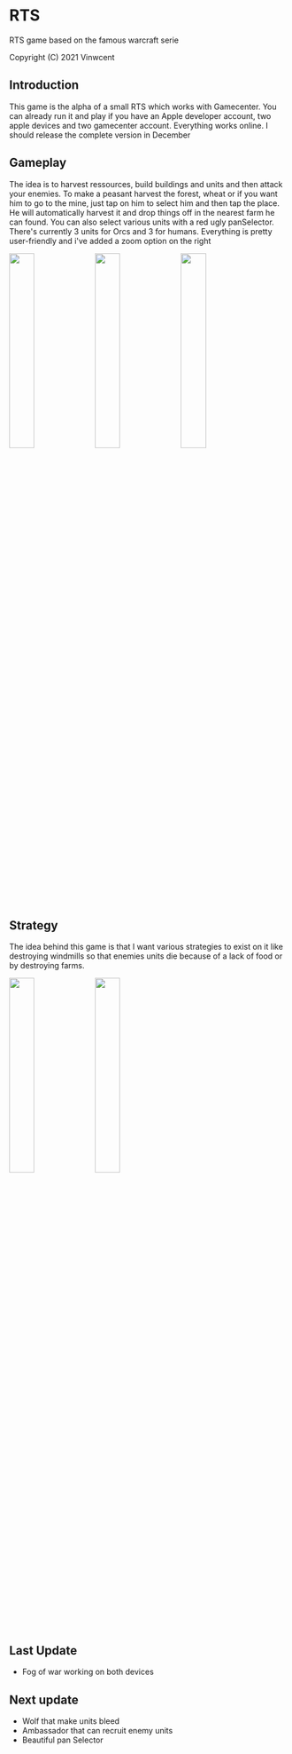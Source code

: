 # RTS
RTS game based on the famous warcraft serie

Copyright (C) 2021 Vinwcent

## Introduction

This game is the alpha of a small RTS which works with Gamecenter. You can already run it and play if you have an Apple developer account, two apple devices and two gamecenter account. Everything works online. I should release the complete version in December

## Gameplay

The idea is to harvest ressources, build buildings and units and then attack your enemies. To make a peasant harvest the forest, wheat or if you want him to go to the mine, just tap on him to select him and then tap the place. He will automatically harvest it and drop things off in the nearest farm he can found. You can also select various units with a red ugly panSelector. There's currently 3 units for Orcs and 3 for humans. Everything is pretty user-friendly and i've added a zoom option on the right

<p float="left">
  <img src="https://user-images.githubusercontent.com/91033856/138136281-49c0acf3-e3ee-45c5-a45b-7e056affc3af.gif" width=30% height=30%>
  <img src="https://user-images.githubusercontent.com/91033856/138136291-4ce3adc8-e091-4373-a754-390bbcc2e539.gif" width=30% height=30%>
  <img src="https://user-images.githubusercontent.com/91033856/138136392-a40aaa38-35a9-43de-8490-0392588a874a.gif" width=30% height=30%>
</p>




## Strategy

The idea behind this game is that I want various strategies to exist on it like destroying windmills so that enemies units die because of a lack of food or by destroying farms.

<p float="left">
  <img src="https://user-images.githubusercontent.com/91033856/138136609-f0baf6db-a04d-4d89-aef7-78e8598b7591.gif" width=30% height=30%>
  <img src="https://user-images.githubusercontent.com/91033856/138136625-a3270110-3692-43a1-bea0-48a9760f61f4.gif" width=30% height=30%>
</p>

## Last Update
- Fog of war working on both devices

## Next update
- Wolf that make units bleed
- Ambassador that can recruit enemy units
- Beautiful pan Selector
